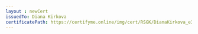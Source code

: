 ```yaml
--- 
layout : newCert 
issuedTo: Diana Kirkova
certificatePath: https://certifyme.online/img/cert/RSGK/DianaKirkova_e30a3.png
--- 
```

